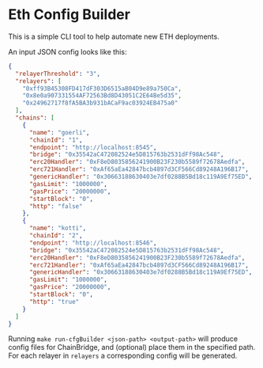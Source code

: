 # Eth Config Builder

This is a simple CLI tool to help automate new ETH deployments.

An input JSON config looks like this:

```json
{
  "relayerThreshold": "3",
  "relayers": [
    "0xff93B45308FD417dF303D6515aB04D9e89a750Ca",
    "0x8e0a907331554AF72563Bd8D43051C2E64Be5d35",
    "0x24962717f8fA5BA3b931bACaF9ac03924EB475a0"
  ],
  "chains": [
    {
      "name": "goerli",
      "chainId": "1",
      "endpoint": "http://localhost:8545",
      "bridge": "0x35542aC472082524e5D815763b2531dFf98Ac548",
      "erc20Handler": "0xF8eD8035856241900B23F230b5589f72678Aedfa",
      "erc721Handler": "0xAf65aEa42847bcb4897d3CF566Cd89248A196B17",
      "genericHandler": "0x30663188630403e7df0288B5Bd18c119A9Ef75ED",
      "gasLimit": "1000000",
      "gasPrice": "20000000",
      "startBlock": "0",
      "http": "false"
    },
    {
      "name": "kotti",
      "chainId": "2",
      "endpoint": "http://localhost:8546",
      "bridge": "0x35542aC472082524e5D815763b2531dFf98Ac548",
      "erc20Handler": "0xF8eD8035856241900B23F230b5589f72678Aedfa",
      "erc721Handler": "0xAf65aEa42847bcb4897d3CF566Cd89248A196B17",
      "genericHandler": "0x30663188630403e7df0288B5Bd18c119A9Ef75ED",
      "gasLimit": "1000000",
      "gasPrice": "20000000",
      "startBlock": "0",
      "http": "true"
    }
  ]
}
```

Running `make run-cfgBuilder <json-path> <output-path>` will produce config files for ChainBridge, and (optional) place them in the specified path. For each relayer in `relayers` a corresponding config will be generated.